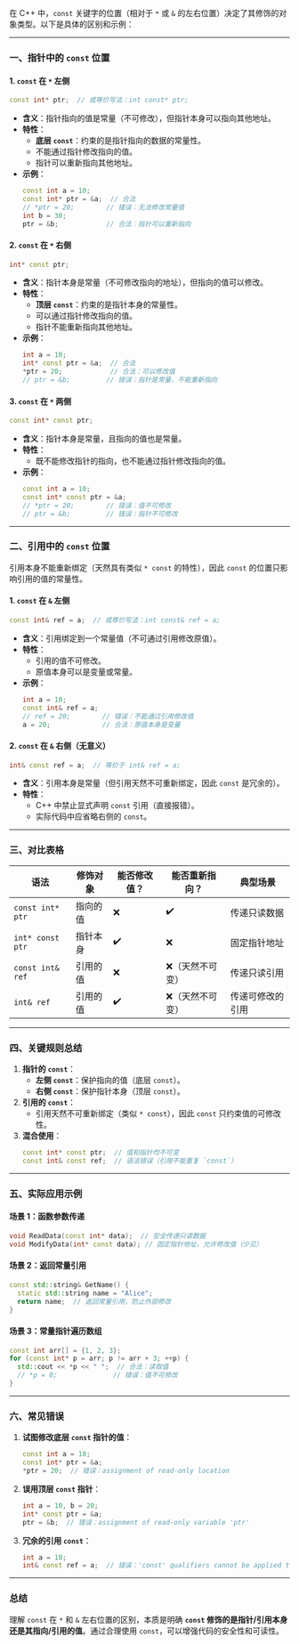 在 C++ 中，`const` 关键字的位置（相对于 `*` 或 `&` 的左右位置）决定了其修饰的对象类型。以下是具体的区别和示例：

---

### **一、指针中的 `const` 位置**
#### **1. `const` 在 `*` 左侧**
```cpp
const int* ptr;  // 或等价写法：int const* ptr;
```
- **含义**：指针指向的值是常量（不可修改），但指针本身可以指向其他地址。
- **特性**：
  - **底层 `const`**：约束的是指针指向的数据的常量性。
  - 不能通过指针修改指向的值。
  - 指针可以重新指向其他地址。
- **示例**：
  ```cpp
  const int a = 10;
  const int* ptr = &a;  // 合法
  // *ptr = 20;        // 错误：无法修改常量值
  int b = 30;
  ptr = &b;            // 合法：指针可以重新指向
  ```

#### **2. `const` 在 `*` 右侧**
```cpp
int* const ptr;
```
- **含义**：指针本身是常量（不可修改指向的地址），但指向的值可以修改。
- **特性**：
  - **顶层 `const`**：约束的是指针本身的常量性。
  - 可以通过指针修改指向的值。
  - 指针不能重新指向其他地址。
- **示例**：
  ```cpp
  int a = 10;
  int* const ptr = &a;  // 合法
  *ptr = 20;            // 合法：可以修改值
  // ptr = &b;         // 错误：指针是常量，不能重新指向
  ```

#### **3. `const` 在 `*` 两侧**
```cpp
const int* const ptr;
```
- **含义**：指针本身是常量，且指向的值也是常量。
- **特性**：
  - 既不能修改指针的指向，也不能通过指针修改指向的值。
- **示例**：
  ```cpp
  const int a = 10;
  const int* const ptr = &a;
  // *ptr = 20;        // 错误：值不可修改
  // ptr = &b;         // 错误：指针不可修改
  ```

---

### **二、引用中的 `const` 位置**
引用本身不能重新绑定（天然具有类似 `* const` 的特性），因此 `const` 的位置只影响引用的值的常量性。

#### **1. `const` 在 `&` 左侧**
```cpp
const int& ref = a;  // 或等价写法：int const& ref = a;
```
- **含义**：引用绑定到一个常量值（不可通过引用修改原值）。
- **特性**：
  - 引用的值不可修改。
  - 原值本身可以是变量或常量。
- **示例**：
  ```cpp
  int a = 10;
  const int& ref = a;
  // ref = 20;        // 错误：不能通过引用修改值
  a = 20;             // 合法：原值本身是变量
  ```

#### **2. `const` 在 `&` 右侧（无意义）**
```cpp
int& const ref = a;  // 等价于 int& ref = a;
```
- **含义**：引用本身是常量（但引用天然不可重新绑定，因此 `const` 是冗余的）。
- **特性**：
  - C++ 中禁止显式声明 `const` 引用（直接报错）。
  - 实际代码中应省略右侧的 `const`。

---

### **三、对比表格**
| **语法**          | 修饰对象         | 能否修改值？ | 能否重新指向？ | 典型场景              |
|--------------------|------------------|--------------|----------------|-----------------------|
| `const int* ptr`   | 指向的值         | ❌            | ✔️             | 传递只读数据          |
| `int* const ptr`   | 指针本身         | ✔️            | ❌             | 固定指针地址          |
| `const int& ref`   | 引用的值         | ❌            | ❌（天然不可变）| 传递只读引用          |
| `int& ref`         | 引用的值         | ✔️            | ❌（天然不可变）| 传递可修改的引用      |

---

### **四、关键规则总结**
1. **指针的 `const`**：
   - **左侧 `const`**：保护指向的值（底层 `const`）。
   - **右侧 `const`**：保护指针本身（顶层 `const`）。
2. **引用的 `const`**：
   - 引用天然不可重新绑定（类似 `* const`），因此 `const` 只约束值的可修改性。
3. **混合使用**：
   ```cpp
   const int* const ptr;  // 值和指针均不可变
   const int& const ref;  // 语法错误（引用不能重复 `const`）
   ```

---

### **五、实际应用示例**
#### **场景 1：函数参数传递**
```cpp
void ReadData(const int* data);  // 安全传递只读数据
void ModifyData(int* const data); // 固定指针地址，允许修改值（少见）
```

#### **场景 2：返回常量引用**
```cpp
const std::string& GetName() {
  static std::string name = "Alice";
  return name;  // 返回常量引用，防止外部修改
}
```

#### **场景 3：常量指针遍历数组**
```cpp
const int arr[] = {1, 2, 3};
for (const int* p = arr; p != arr + 3; ++p) {
  std::cout << *p << " ";  // 合法：读取值
  // *p = 0;              // 错误：值不可修改
}
```

---

### **六、常见错误**
1. **试图修改底层 `const` 指针的值**：
   ```cpp
   const int a = 10;
   const int* ptr = &a;
   *ptr = 20;  // 错误：assignment of read-only location
   ```

2. **误用顶层 `const` 指针**：
   ```cpp
   int a = 10, b = 20;
   int* const ptr = &a;
   ptr = &b;  // 错误：assignment of read-only variable 'ptr'
   ```

3. **冗余的引用 `const`**：
   ```cpp
   int a = 10;
   int& const ref = a;  // 错误：'const' qualifiers cannot be applied to 'int&'
   ```

---

### **总结**
理解 `const` 在 `*` 和 `&` 左右位置的区别，本质是明确 **`const` 修饰的是指针/引用本身还是其指向/引用的值**。通过合理使用 `const`，可以增强代码的安全性和可读性。